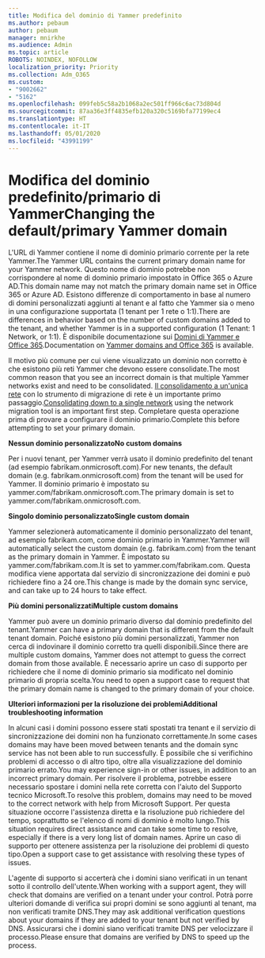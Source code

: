 ```yaml
---
title: Modifica del dominio di Yammer predefinito
ms.author: pebaum
author: pebaum
manager: mnirkhe
ms.audience: Admin
ms.topic: article
ROBOTS: NOINDEX, NOFOLLOW
localization_priority: Priority
ms.collection: Adm_O365
ms.custom:
- "9002662"
- "5162"
ms.openlocfilehash: 099feb5c58a2b1068a2ec501ff966c6ac73d804d
ms.sourcegitcommit: 87aa36e3ff4835efb120a320c5169bfa77199ec4
ms.translationtype: HT
ms.contentlocale: it-IT
ms.lasthandoff: 05/01/2020
ms.locfileid: "43991199"
---
```

# <a name="changing-the-defaultprimary-yammer-domain"></a><span data-ttu-id="88817-102">Modifica del dominio predefinito/primario di Yammer</span><span class="sxs-lookup"><span data-stu-id="88817-102">Changing the default/primary Yammer domain</span></span>

<span data-ttu-id="88817-103">L'URL di Yammer contiene il nome di dominio primario corrente per la rete Yammer.</span><span class="sxs-lookup"><span data-stu-id="88817-103">The Yammer URL contains the current primary domain name for your Yammer network.</span></span> <span data-ttu-id="88817-104">Questo nome di dominio potrebbe non corrispondere al nome di dominio primario impostato in Office 365 o Azure AD.</span><span class="sxs-lookup"><span data-stu-id="88817-104">This domain name may not match the primary domain name set in Office 365 or Azure AD.</span></span> <span data-ttu-id="88817-105">Esistono differenze di comportamento in base al numero di domini personalizzati aggiunti al tenant e al fatto che Yammer sia o meno in una configurazione supportata (1 tenant per 1 rete o 1:1).</span><span class="sxs-lookup"><span data-stu-id="88817-105">There are differences in behavior based on the number of custom domains added to the tenant, and whether Yammer is in a supported configuration (1 Tenant: 1 Network, or 1:1).</span></span> <span data-ttu-id="88817-106">È disponibile documentazione sui [Domini di Yammer e Office 365](https://docs.microsoft.com/yammer/configure-your-yammer-network/manage-yammer-domains).</span><span class="sxs-lookup"><span data-stu-id="88817-106">Documentation on [Yammer domains and Office 365](https://docs.microsoft.com/yammer/configure-your-yammer-network/manage-yammer-domains) is available.</span></span>

<span data-ttu-id="88817-107">Il motivo più comune per cui viene visualizzato un dominio non corretto è che esistono più reti Yammer che devono essere consolidate.</span><span class="sxs-lookup"><span data-stu-id="88817-107">The most common reason that you see an incorrect domain is that multiple Yammer networks exist and need to be consolidated.</span></span> <span data-ttu-id="88817-108">[Il consolidamento a un'unica rete](https://docs.microsoft.com/yammer/configure-your-yammer-network/consolidate-multiple-yammer-networks) con lo strumento di migrazione di rete è un importante primo passaggio.</span><span class="sxs-lookup"><span data-stu-id="88817-108">[Consolidating down to a single network](https://docs.microsoft.com/yammer/configure-your-yammer-network/consolidate-multiple-yammer-networks) using the network migration tool is an important first step.</span></span> <span data-ttu-id="88817-109">Completare questa operazione prima di provare a configurare il dominio primario.</span><span class="sxs-lookup"><span data-stu-id="88817-109">Complete this before attempting to set your primary domain.</span></span>

<span data-ttu-id="88817-110">**Nessun dominio personalizzato**</span><span class="sxs-lookup"><span data-stu-id="88817-110">**No custom domains**</span></span>

<span data-ttu-id="88817-111">Per i nuovi tenant, per Yammer verrà usato il dominio predefinito del tenant (ad esempio fabrikam.onmicrosoft.com).</span><span class="sxs-lookup"><span data-stu-id="88817-111">For new tenants, the default domain (e.g. fabrikam.onmicrosoft.com) from the tenant will be used for Yammer.</span></span> <span data-ttu-id="88817-112">Il dominio primario è impostato su yammer.com/fabrikam.onmicrosoft.com.</span><span class="sxs-lookup"><span data-stu-id="88817-112">The primary domain is set to yammer.com/fabrikam.onmicrosoft.com.</span></span>

<span data-ttu-id="88817-113">**Singolo dominio personalizzato**</span><span class="sxs-lookup"><span data-stu-id="88817-113">**Single custom domain**</span></span>

<span data-ttu-id="88817-114">Yammer selezionerà automaticamente il dominio personalizzato del tenant, ad esempio fabrikam.com, come dominio primario in Yammer.</span><span class="sxs-lookup"><span data-stu-id="88817-114">Yammer will automatically select the custom domain (e.g. fabrikam.com) from the tenant as the primary domain in Yammer.</span></span> <span data-ttu-id="88817-115">È impostato su yammer.com/fabrikam.com.</span><span class="sxs-lookup"><span data-stu-id="88817-115">It is set to yammer.com/fabrikam.com.</span></span> <span data-ttu-id="88817-116">Questa modifica viene apportata dal servizio di sincronizzazione dei domini e può richiedere fino a 24 ore.</span><span class="sxs-lookup"><span data-stu-id="88817-116">This change is made by the domain sync service, and can take up to 24 hours to take effect.</span></span>

<span data-ttu-id="88817-117">**Più domini personalizzati**</span><span class="sxs-lookup"><span data-stu-id="88817-117">**Multiple custom domains**</span></span>

<span data-ttu-id="88817-118">Yammer può avere un dominio primario diverso dal dominio predefinito del tenant.</span><span class="sxs-lookup"><span data-stu-id="88817-118">Yammer can have a primary domain that is different from the default tenant domain.</span></span> <span data-ttu-id="88817-119">Poiché esistono più domini personalizzati, Yammer non cerca di indovinare il dominio corretto tra quelli disponibili.</span><span class="sxs-lookup"><span data-stu-id="88817-119">Since there are multiple custom domains, Yammer does not attempt to guess the correct domain from those available.</span></span> <span data-ttu-id="88817-120">È necessario aprire un caso di supporto per richiedere che il nome di dominio primario sia modificato nel dominio primario di propria scelta.</span><span class="sxs-lookup"><span data-stu-id="88817-120">You need to open a support case to request that the primary domain name is changed to the primary domain of your choice.</span></span>

<span data-ttu-id="88817-121">**Ulteriori informazioni per la risoluzione dei problemi**</span><span class="sxs-lookup"><span data-stu-id="88817-121">**Additional troubleshooting information**</span></span>

<span data-ttu-id="88817-122">In alcuni casi i domini possono essere stati spostati tra tenant e il servizio di sincronizzazione dei domini non ha funzionato correttamente.</span><span class="sxs-lookup"><span data-stu-id="88817-122">In some cases domains may have been moved between tenants and the domain sync service has not been able to run successfully.</span></span> <span data-ttu-id="88817-123">È possibile che si verifichino problemi di accesso o di altro tipo, oltre alla visualizzazione del dominio primario errato.</span><span class="sxs-lookup"><span data-stu-id="88817-123">You may experience sign-in or other issues, in addition to an incorrect primary domain.</span></span> <span data-ttu-id="88817-124">Per risolvere il problema, potrebbe essere necessario spostare i domini nella rete corretta con l'aiuto del Supporto tecnico Microsoft.</span><span class="sxs-lookup"><span data-stu-id="88817-124">To resolve this problem, domains may need to be moved to the correct network with help from Microsoft Support.</span></span> <span data-ttu-id="88817-125">Per questa situazione occorre l'assistenza diretta e la risoluzione può richiedere del tempo, soprattutto se l'elenco di nomi di dominio è molto lungo.</span><span class="sxs-lookup"><span data-stu-id="88817-125">This situation requires direct assistance and can take some time to resolve, especially if there is a very long list of domain names.</span></span> <span data-ttu-id="88817-126">Aprire un caso di supporto per ottenere assistenza per la risoluzione dei problemi di questo tipo.</span><span class="sxs-lookup"><span data-stu-id="88817-126">Open a support case to get assistance with resolving these types of issues.</span></span>

<span data-ttu-id="88817-127">L'agente di supporto si accerterà che i domini siano verificati in un tenant sotto il controllo dell'utente.</span><span class="sxs-lookup"><span data-stu-id="88817-127">When working with a support agent, they will check that domains are verified on a tenant under your control.</span></span> <span data-ttu-id="88817-128">Potrà porre ulteriori domande di verifica sui propri domini se sono aggiunti al tenant, ma non verificati tramite DNS.</span><span class="sxs-lookup"><span data-stu-id="88817-128">They may ask additional verification questions about your domains if they are added to your tenant but not verified by DNS.</span></span> <span data-ttu-id="88817-129">Assicurarsi che i domini siano verificati tramite DNS per velocizzare il processo.</span><span class="sxs-lookup"><span data-stu-id="88817-129">Please ensure that domains are verified by DNS to speed up the process.</span></span>
